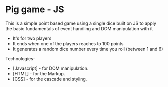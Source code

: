 
# Pig game - JS

This is a simple point based game using a single dice built on JS to apply the basic fundamentals of event handling and DOM manipulation with it
  - It's for two players
  - It ends when one of the players reaches to 100 points
  - It generates a random dice number every time you roll (between 1 and 6)

Technologies-
* [Javascript] - for DOM manipulation.
* [HTML] - for the Markup.
* [CSS] - for the cascade and styling.
